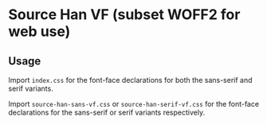 # Source Han VF (subset WOFF2 for web use)

## Usage

Import `index.css` for the font-face declarations for both the sans-serif and serif variants.

Import `source-han-sans-vf.css` or `source-han-serif-vf.css` for the font-face declarations for the sans-serif or serif variants respectively.
